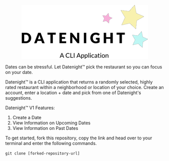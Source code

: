 <p align="center">
  <img width="400" height="171" src="public/assets/datenight_logo_readme.png">
</p>

Dates can be stressful. Let Datenight™️ pick the restaurant so you can focus on your date.

Datenight™️ is a CLI application that returns a randomly selected, highly rated restaurant within a neighborhood or location of your choice. Create an account, enter a location + date and pick from one of Datenight's suggestions.

Datenight™️ V1 Features:

1. Create a Date
2. View Information on Upcoming Dates
3. View Information on Past Dates

To get started, fork this repository, copy the link and head over to your terminal and enter the following commands.

`git clone [forked-repository-url]`
